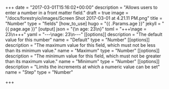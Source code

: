 +++
date = "2017-03-01T15:16:02+00:00"
description = "Allows users to enter a number in a front matter field."
draft = true
image = "/docs/forestryio/images/Screen Shot 2017-03-01 at 4.21.11 PM.png"
title = "Number"
type = "fields"
[how_to_use]
hugo = "{{ .Params.age }}"
jekyll = "{{ page.age }}"
[output]
json = "{\n  age: 23\n}"
toml = "+++\nage = 23\n+++"
yaml = "---\nage: 23\n---"
[[options]]
description = "The default value for this number"
name = "Default"
type = "Number"
[[options]]
description = "The maximum value for this field, which must not be less than its minimum value."
name = "Maximum"
type = "Number"
[[options]]
description = "The minimum value for this field, which must not be greater than its maximum value."
name = "Minimum"
type = "Number"
[[options]]
description = "Limits the increments at which a numeric value can be set"
name = "Step"
type = "Number"

+++
